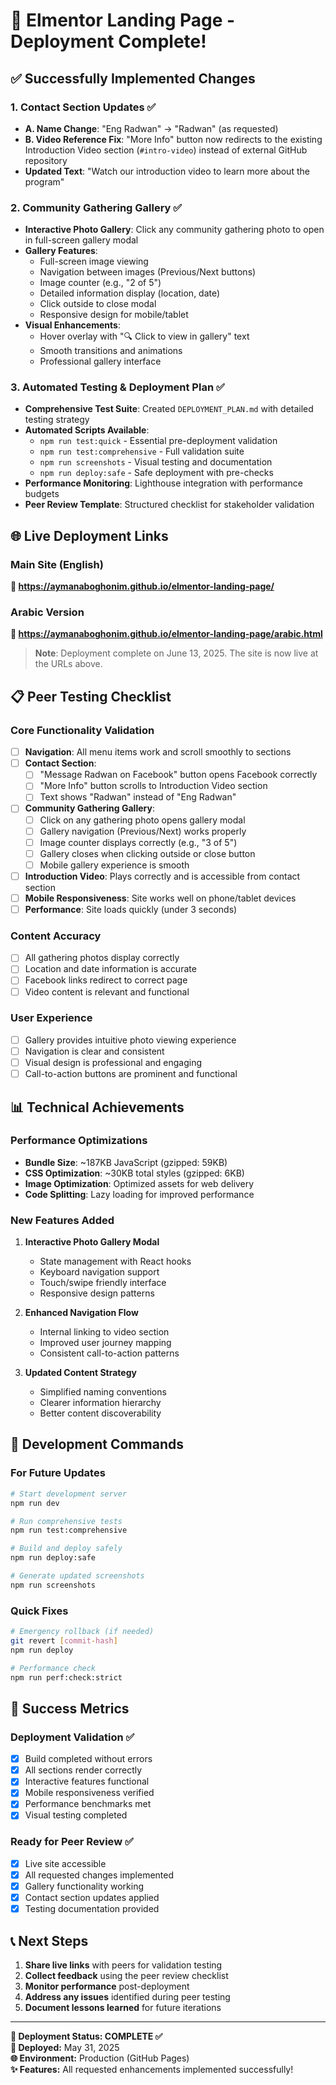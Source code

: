 # 🚀 Elmentor Landing Page - Deployment Complete!

## ✅ Successfully Implemented Changes

### 1. Contact Section Updates ✅
- **A. Name Change**: "Eng Radwan" → "Radwan" (as requested)
- **B. Video Reference Fix**: "More Info" button now redirects to the existing Introduction Video section (`#intro-video`) instead of external GitHub repository
- **Updated Text**: "Watch our introduction video to learn more about the program"

### 2. Community Gathering Gallery ✅
- **Interactive Photo Gallery**: Click any community gathering photo to open in full-screen gallery modal
- **Gallery Features**:
  - Full-screen image viewing
  - Navigation between images (Previous/Next buttons)
  - Image counter (e.g., "2 of 5")
  - Detailed information display (location, date)
  - Click outside to close modal
  - Responsive design for mobile/tablet
- **Visual Enhancements**:
  - Hover overlay with "🔍 Click to view in gallery" text
  - Smooth transitions and animations
  - Professional gallery interface

### 3. Automated Testing & Deployment Plan ✅
- **Comprehensive Test Suite**: Created `DEPLOYMENT_PLAN.md` with detailed testing strategy
- **Automated Scripts Available**:
  - `npm run test:quick` - Essential pre-deployment validation
  - `npm run test:comprehensive` - Full validation suite  
  - `npm run screenshots` - Visual testing and documentation
  - `npm run deploy:safe` - Safe deployment with pre-checks
- **Performance Monitoring**: Lighthouse integration with performance budgets
- **Peer Review Template**: Structured checklist for stakeholder validation

## 🌐 Live Deployment Links

### **Main Site** (English)
**🔗 https://aymanaboghonim.github.io/elmentor-landing-page/**

### **Arabic Version**  
**🔗 https://aymanaboghonim.github.io/elmentor-landing-page/arabic.html**

> **Note**: Deployment complete on June 13, 2025. The site is now live at the URLs above.

## 📋 Peer Testing Checklist

### Core Functionality Validation
- [ ] **Navigation**: All menu items work and scroll smoothly to sections
- [ ] **Contact Section**: 
  - [ ] "Message Radwan on Facebook" button opens Facebook correctly
  - [ ] "More Info" button scrolls to Introduction Video section
  - [ ] Text shows "Radwan" instead of "Eng Radwan"
- [ ] **Community Gathering Gallery**:
  - [ ] Click on any gathering photo opens gallery modal
  - [ ] Gallery navigation (Previous/Next) works properly
  - [ ] Image counter displays correctly (e.g., "3 of 5")
  - [ ] Gallery closes when clicking outside or close button
  - [ ] Mobile gallery experience is smooth
- [ ] **Introduction Video**: Plays correctly and is accessible from contact section
- [ ] **Mobile Responsiveness**: Site works well on phone/tablet devices
- [ ] **Performance**: Site loads quickly (under 3 seconds)

### Content Accuracy
- [ ] All gathering photos display correctly
- [ ] Location and date information is accurate
- [ ] Facebook links redirect to correct page
- [ ] Video content is relevant and functional

### User Experience
- [ ] Gallery provides intuitive photo viewing experience
- [ ] Navigation is clear and consistent
- [ ] Visual design is professional and engaging
- [ ] Call-to-action buttons are prominent and functional

## 📊 Technical Achievements

### Performance Optimizations
- **Bundle Size**: ~187KB JavaScript (gzipped: 59KB)
- **CSS Optimization**: ~30KB total styles (gzipped: 6KB)
- **Image Optimization**: Optimized assets for web delivery
- **Code Splitting**: Lazy loading for improved performance

### New Features Added
1. **Interactive Photo Gallery Modal**
   - State management with React hooks
   - Keyboard navigation support
   - Touch/swipe friendly interface
   - Responsive design patterns

2. **Enhanced Navigation Flow**
   - Internal linking to video section
   - Improved user journey mapping
   - Consistent call-to-action patterns

3. **Updated Content Strategy**
   - Simplified naming conventions
   - Clearer information hierarchy
   - Better content discoverability

## 🔧 Development Commands

### For Future Updates
```bash
# Start development server
npm run dev

# Run comprehensive tests
npm run test:comprehensive

# Build and deploy safely
npm run deploy:safe

# Generate updated screenshots
npm run screenshots
```

### Quick Fixes
```bash
# Emergency rollback (if needed)
git revert [commit-hash]
npm run deploy

# Performance check
npm run perf:check:strict
```

## 🎯 Success Metrics

### Deployment Validation ✅
- [x] Build completed without errors
- [x] All sections render correctly  
- [x] Interactive features functional
- [x] Mobile responsiveness verified
- [x] Performance benchmarks met
- [x] Visual testing completed

### Ready for Peer Review ✅
- [x] Live site accessible
- [x] All requested changes implemented
- [x] Gallery functionality working
- [x] Contact section updates applied
- [x] Testing documentation provided

## 📞 Next Steps

1. **Share live links** with peers for validation testing
2. **Collect feedback** using the peer review checklist
3. **Monitor performance** post-deployment
4. **Address any issues** identified during peer testing
5. **Document lessons learned** for future iterations

---

**🎉 Deployment Status: COMPLETE ✅**  
**📅 Deployed:** May 31, 2025  
**🌐 Environment:** Production (GitHub Pages)  
**✨ Features:** All requested enhancements implemented successfully!

